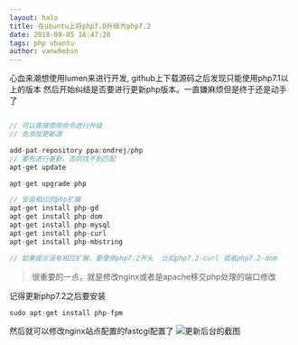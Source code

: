 ```yaml
---
layout: halo
title: 在ubuntu上将php7.0升级为php7.2
date: 2018-09-05 16:47:20
tags: php ubuntu
author: vanwhebin
---
```

心血来潮想使用lumen来进行开发, github上下载源码之后发现只能使用php7.1以上的版本
然后开始纠结是否要进行更新php版本。一直嫌麻烦但是终于还是动手了

```php

// 可以直接使用命令进行升级
// 先添加更新源

add-pat-repository ppa:ondrej/php
// 要先进行更新，否则找不到匹配
apt-get update

apt-get upgrade php

// 安装相应的php扩展
apt-get install php-gd
apt-get install php-dom
apt-get install php-mysql
apt-get install php-curl
apt-get install php-mbstring

// 如果提示没有相应扩展，要使用php7.2开头  比如php7.2-curl 或者php7.2-dom
```


> 很重要的一点，就是修改nginx或者是apache移交php处理的端口修改

记得更新php7.2之后要安装

```php
sudo apt-get install php-fpm
```
然后就可以修改nginx站点配置的fastcgi配置了
![更新后台的截图](https://i.loli.net/2018/09/05/5b8f9b4fd5392.png)


